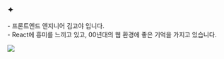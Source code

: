 





### ✦ 

<p>
- 프론트엔드 엔지니어 김고야 입니다. <br/>
- React에 흥미를 느끼고 있고, 00년대의 웹 환경에 좋은 기억을 가지고 있습니다.
</p>
<img src="https://img.shields.io/badge/React-61DAFB?style=flat-square&logo=React&logoColor=whitesmoke"/>
